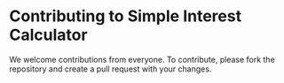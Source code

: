 # Contributing to Simple Interest Calculator
We welcome contributions from everyone. To contribute, please fork the repository and create a pull request with your changes.
